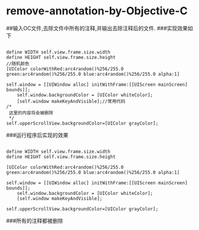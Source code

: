 # remove-annotation-by-Objective-C
##输入OC文件,去除文件中所有的注释,并输出去除注释后的文件.
###实现效果如下
<pre><code>
define WIDTH self.view.frame.size.width
define HEIGHT self.view.frame.size.height
//随机颜色
[UIColor colorWithRed:arc4random()%256/255.0 green:arc4random()%256/255.0 blue:arc4random()%256/255.0 alpha:1]

self.window = [[UIWindow alloc] initWithFrame:[[UIScreen mainScreen] bounds]];
    self.window.backgroundColor = [UIColor whiteColor];
    [self.window makeKeyAndVisible];//常用代码
/*
 这里的内容将会被删除
 */
self.upperScrollView.backgroundColor=[UIColor grayColor];
</code></pre>
###运行程序后实现的效果
<pre><code>
define WIDTH self.view.frame.size.width
define HEIGHT self.view.frame.size.height

[UIColor colorWithRed:arc4random()%256/255.0 green:arc4random()%256/255.0 blue:arc4random()%256/255.0 alpha:1]

self.window = [[UIWindow alloc] initWithFrame:[[UIScreen mainScreen] bounds]];
    self.window.backgroundColor = [UIColor whiteColor];
    [self.window makeKeyAndVisible];

self.upperScrollView.backgroundColor=[UIColor grayColor];
</code></pre>
###所有的注释都被删除
